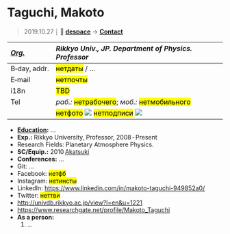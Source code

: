 # Taguchi, Makoto
> 2019.10.27 ┊ **🚀 [despace](index.md)** → **[Contact](contact.md)**

|*[Org.](contact.md)*|*Rikkyo Univ., JP. Department of Physics. Professor*|
|:--|:--|
|B‑day, addr.| <mark>нетдаты</mark> / … |
|E‑mail| <mark>нетпочты</mark> |
|i18n| <mark>TBD</mark> |
|Tel| *раб.:* <mark>нетрабочего</mark>; *моб.:* <mark>нетмобильного</mark> |
|| <mark>нетфото</mark> [![](f/contact//_001_photo_thumb.jpg)](f/contact//_001_photo.jpg) <mark>нетподписи</mark> [![](f/contact//_001_sign_thumb.jpg)](f/contact//_001_sign.png) |

   - **[Education](edu.md):** …
   - **Exp.:** Rikkyo University, Professor, 2008 ‑ Present
   - Research Fields: Planetary Atmosphere Physics.
   - **SC/Equip.:** 2010 [Akatsuki](akatsuki.md)
   - **Conferences:** …
   - Git: …
   - Facebook: <mark>нетфб</mark>
   - Instagram: <mark>нетинсты</mark>
   - LinkedIn: <https://www.linkedin.com/in/makoto-taguchi-949852a0/>
   - Twitter: <mark>неттви</mark>
   - <http://univdb.rikkyo.ac.jp/view?l=en&u=1221>
   - <https://www.researchgate.net/profile/Makoto_Taguchi>
   - **As a person:**
      1. …
